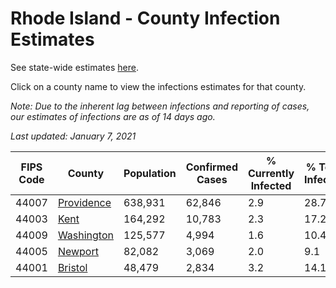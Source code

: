 # Rhode Island - County Infection Estimates

See state-wide estimates [here](/infections/us-ri).

Click on a county name to view the infections estimates for that county.

*Note: Due to the inherent lag between infections and reporting of cases, our estimates of infections are as of 14 days ago.*

*Last updated: January 7, 2021*

|   FIPS Code |                   County |   Population |   Confirmed Cases |   % Currently Infected |   % Total Infected |
|-------------|--------------------------|--------------|-------------------|------------------------|--------------------|
|       44007 | [Providence](providence) |      638,931 |            62,846 |                    2.9 |               28.7 |
|       44003 |             [Kent](kent) |      164,292 |            10,783 |                    2.3 |               17.2 |
|       44009 | [Washington](washington) |      125,577 |             4,994 |                    1.6 |               10.4 |
|       44005 |       [Newport](newport) |       82,082 |             3,069 |                    2.0 |                9.1 |
|       44001 |       [Bristol](bristol) |       48,479 |             2,834 |                    3.2 |               14.1 |